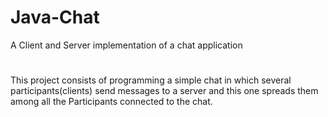 # Java-Chat
A Client and Server implementation of a chat application
#
This project consists of programming a simple chat in which several participants(clients) send messages to a server and this one spreads them among all the Participants connected to the chat.
